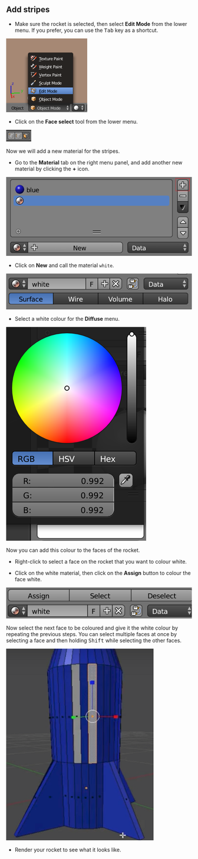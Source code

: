 ## Add stripes

+ Make sure the rocket is selected, then select **Edit Mode** from the lower menu. If you prefer, you can use the <kbd>Tab</kbd> key as a shortcut.

![Edit mode](images/edit-mode.png)

+ Click on the **Face select** tool from the lower menu.

![Face tool](images/blender-face-tool.png)

Now we will add a new material for the stripes.

+ Go to the **Material** tab on the right menu panel, and add another new material by clicking the **+** icon.

![Add another material](images/blender-add-material-plus-button.png)

+ Click on **New** and call the material `white`.

![Name the material](images/blender-name2-material.png)

+ Select a white colour for the **Diffuse** menu.

![Select a white colour](images/blender-white-material.png)

Now you can add this colour to the faces of the rocket.

+ Right-click to select a face on the rocket that you want to colour white.

+ Click on the white material, then click on the **Assign** button to colour the face white.

![Assign the material](images/blender-material-assign.png)

Now select the next face to be coloured and give it the white colour by repeating the previous steps. You can select multiple faces at once by selecting a face and then holding <kbd>Shift</kbd> while selecting the other faces.

![Colour the stripes](images/blender-rocket-2-faces-white.png)

+ Render your rocket to see what it looks like.
